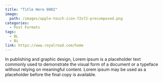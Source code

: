 ```yaml
---
title: "Title Here 0002"
image: 
  path: /images/apple-touch-icon-72x72-precomposed.png
categories:
  - Post Formats
tags:
  - BL
  - Bi
link: https://www.royalroad.com/home
---
```


In publishing and graphic design, Lorem ipsum is a placeholder text commonly used to demonstrate the visual form of a document or a typeface without relying on meaningful content. Lorem ipsum may be used as a placeholder before the final copy is available.
